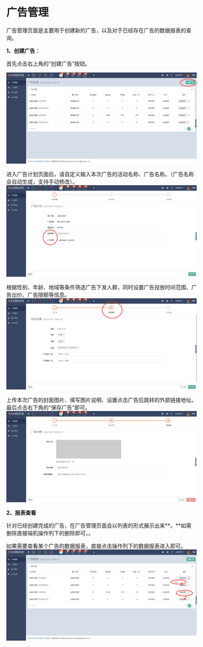 # 广告管理

广告管理页面是主要用于创建新的广告，以及对于已经存在广告的数据报表的查询。

**1、创建广告：**

首先点击右上角的“创建广告”按钮。

![](/assets/1522043667%281%29.jpg)

进入广告计划页面后，请自定义输入本次广告的活动名称、广告名称。（广告名称会自动生成，支持手动修改）。![](/assets/1522043743%281%29.jpg)

根据性别、年龄、地域等条件筛选广告下发人群，同时设置广告投放时间范围、广告出价、广告限额等信息。![](/assets/1522043929%281%29.jpg)

上传本次广告的封面图片、填写图片说明、设置点击广告后跳转的外部链接地址。最后点击右下角的“保存广告”即可。![](/assets/1522044808%281%29.jpg)

**2、报表查看**

针对已经创建完成的广告，在广告管理页面会以列表的形式展示出来**。**如需删除直接端机操作列下的删除即可，。

如果需要查看某个广告的数据报表，直接点击操作列下的数据报表进入即可。![](/assets/1522045136%281%29.jpg)


